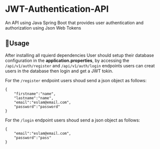 # JWT-Authentication-API
An API using Java Spring Boot that provides user authentication and authorization using Json Web Tokens  


## 📄Usage
After installing all rquierd dependencies User should setup their database configuration in the **application.properties**, by  accessing the ```/api/v1/auth/register``` and ```/api/v1/auth/login``` endpoints users can creat users in the database then login and get a JWT tokin.

For the ```/register``` endpoint users shoud send a json object as follows:
```
{
    "firstname":"name",
    "lastname":"name",
    "email":"eslam@email.com",
    "password":"password"
}
```

For the ```/login``` endpoint users shoud send a json object as follows:
```
{
    "email":"eslam@email.com",
    "password":"pass"
}
```
